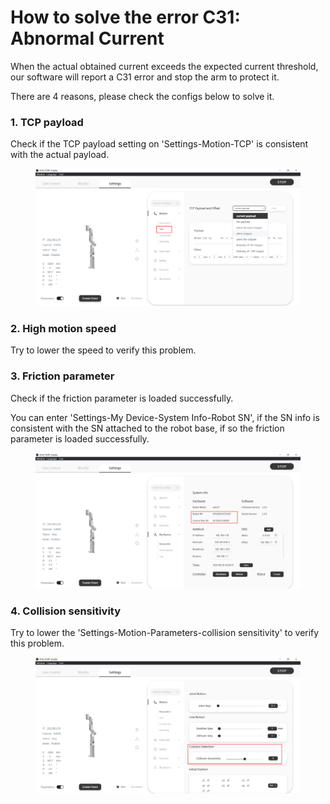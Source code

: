 # How to solve the error C31: Abnormal Current

When the actual obtained current exceeds the expected current threshold, our software will report a C31 error and stop the arm to protect it.



There are 4 reasons, please check the configs below to solve it.

### 1. TCP payload

Check if the TCP payload setting on 'Settings-Motion-TCP' is consistent with the actual payload.

<figure><img src="../.gitbook/assets/image (30).png" alt=""><figcaption></figcaption></figure>

### 2. High motion speed

Try to lower the speed to verify this problem.

### 3. Friction parameter

Check if the friction parameter is loaded successfully.

You can enter 'Settings-My Device-System Info-Robot SN', if the SN info is consistent with the SN attached to the robot base, if so the friction parameter is loaded successfully.

<figure><img src="../.gitbook/assets/image (29).png" alt=""><figcaption></figcaption></figure>

### 4. Collision sensitivity

Try to lower the 'Settings-Motion-Parameters-collision sensitivity' to verify this problem.

<figure><img src="../.gitbook/assets/image (31).png" alt=""><figcaption></figcaption></figure>



